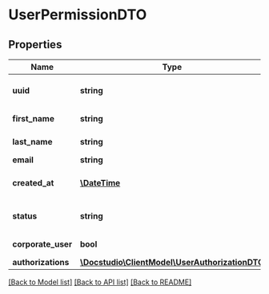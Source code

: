 # UserPermissionDTO

## Properties
Name | Type | Description | Notes
------------ | ------------- | ------------- | -------------
**uuid** | **string** | Unique identifier of user | [optional] 
**first_name** | **string** | First name of user | [optional] 
**last_name** | **string** | Last name of user | [optional] 
**email** | **string** | User e-mail | [optional] 
**created_at** | [**\DateTime**](\DateTime.md) | User creation date | [optional] 
**status** | **string** | Current status of user | [optional] 
**corporate_user** | **bool** | Is user corporate | [optional] 
**authorizations** | [**\Docstudio\ClientModel\UserAuthorizationDTO**](UserAuthorizationDTO.md) |  | [optional] 

[[Back to Model list]](../../README.md#documentation-for-models) [[Back to API list]](../../README.md#documentation-for-api-endpoints) [[Back to README]](../../README.md)


